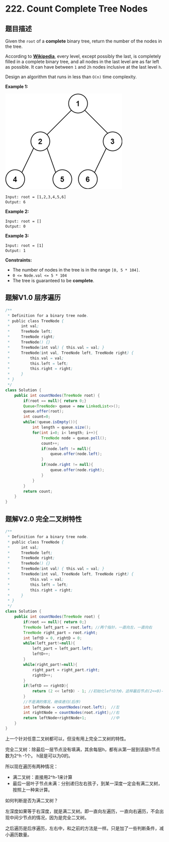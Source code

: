 # 222. Count Complete Tree Nodes

## 题目描述

Given the `root` of a **complete** binary tree, return the number of the nodes in the tree.

According to **[Wikipedia](http://en.wikipedia.org/wiki/Binary_tree#Types_of_binary_trees)**, every level, except possibly the last, is completely filled in a complete binary tree, and all nodes in the last level are as far left as possible. It can have between `1` and `2h` nodes inclusive at the last level `h`.

Design an algorithm that runs in less than `O(n)` time complexity.

 

**Example 1:**

![img](./222-Count_Complete_Tree_Nodes.assets/complete.jpg)

```
Input: root = [1,2,3,4,5,6]
Output: 6
```

**Example 2:**

```
Input: root = []
Output: 0
```

**Example 3:**

```
Input: root = [1]
Output: 1
```

 

**Constraints:**

- The number of nodes in the tree is in the range `[0, 5 * 104]`.
- `0 <= Node.val <= 5 * 104`
- The tree is guaranteed to be **complete**.



## 题解V1.0 层序遍历

```java
/**
 * Definition for a binary tree node.
 * public class TreeNode {
 *     int val;
 *     TreeNode left;
 *     TreeNode right;
 *     TreeNode() {}
 *     TreeNode(int val) { this.val = val; }
 *     TreeNode(int val, TreeNode left, TreeNode right) {
 *         this.val = val;
 *         this.left = left;
 *         this.right = right;
 *     }
 * }
 */
class Solution {
    public int countNodes(TreeNode root) {
        if(root == null){ return 0;}
        Queue<TreeNode> queue = new LinkedList<>();
        queue.offer(root);
        int count=0;
        while(!queue.isEmpty()){
            int length = queue.size();
            for(int i=0; i< length; i++){
                TreeNode node = queue.poll();
                count++;
                if(node.left != null){
                    queue.offer(node.left);
                }
                if(node.right != null){
                    queue.offer(node.right);
                }
            }
        }
        return count;
    }
}
```



## 题解V2.0 完全二叉树特性

```java
/**
 * Definition for a binary tree node.
 * public class TreeNode {
 *     int val;
 *     TreeNode left;
 *     TreeNode right;
 *     TreeNode() {}
 *     TreeNode(int val) { this.val = val; }
 *     TreeNode(int val, TreeNode left, TreeNode right) {
 *         this.val = val;
 *         this.left = left;
 *         this.right = right;
 *     }
 * }
 */
class Solution {
    public int countNodes(TreeNode root) {
        if(root == null){ return 0;}
        TreeNode left_part = root.left; //两个指针，一直向左，一直向右
        TreeNode right_part = root.right;
        int leftD = 0, rightD = 0;
        while(left_part!=null){
            left_part = left_part.left;
            leftD++;
        }
        while(right_part!=null){
            right_part = right_part.right;
            rightD++;
        }
        if(leftD == rightD){
            return (2 << leftD) - 1; //初始化leftD为0，这样最后节点(2<<0)-1 = 2;
        }
        //不是满的情况，继续递归(后序)
        int leftNode = countNodes(root.left);  //左
        int rightNode = countNodes(root.right);//右
        return leftNode+rightNode+1;           //中
    }
}
```

上一个针对任意二叉树都可以，但没有用上完全二叉树的特性。

完全二叉树：除最后一层节点没有填满，其余每层h，都有从第一层到该层h节点数为2^h -1个。 h层是可以为0的。

所以现在遍历有两种情况：

- 满二叉树：直接用2^h-1来计算
- 最后一层叶子节点未满：分别递归左右孩子，到某一深度一定会有满二叉树，按照上一种来计算。

如何判断是否为满二叉树？

​	左深度如果等于右深度，就是满二叉树。即一直向左遍历，一直向右遍历，不会出现中间少节点的情况，因为是完全二叉树。

之后遍历是后序遍历，左右中，和之前的方法是一样。只是加了一些判断条件，减小遍历数量。